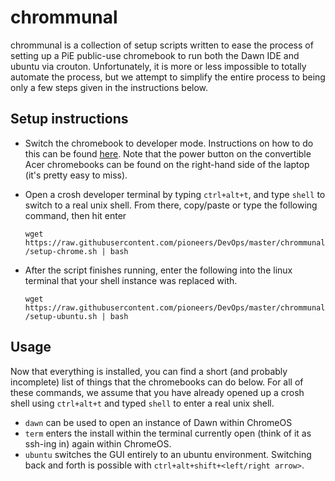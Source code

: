 # chrommunal

chrommunal is a collection of setup scripts written to ease the process of setting up a PiE
public-use chromebook to run both the Dawn IDE and ubuntu via crouton. Unfortunately, it is more or
less impossible to totally automate the process, but we attempt to simplify the entire process to
being only a few steps given in the instructions below.

## Setup instructions

* Switch the chromebook to developer mode. Instructions on how to do this can be found
  [here](http://www.howtogeek.com/210817/how-to-enable-developer-mode-on-your-chromebook/). Note
  that the power button on the convertible Acer chromebooks can be found on the right-hand side
  of the laptop (it's pretty easy to miss).

* Open a crosh developer terminal by typing `ctrl+alt+t`, and type `shell` to switch to a real unix
  shell. From there, copy/paste or type the following command, then hit enter

  ```wget https://raw.githubusercontent.com/pioneers/DevOps/master/chrommunal/setup-chrome.sh | bash```

* After the script finishes running, enter the following into the linux terminal that your shell
  instance was replaced with.

  ```wget https://raw.githubusercontent.com/pioneers/DevOps/master/chrommunal/setup-ubuntu.sh | bash```

## Usage

Now that everything is installed, you can find a short (and probably incomplete) list of things that
the chromebooks can do below. For all of these commands, we assume that you have already opened up
a crosh shell using `ctrl+alt+t` and typed `shell` to enter a real unix shell.

* `dawn` can be used to open an instance of Dawn within ChromeOS
* `term` enters the install within the terminal currently open (think of it as ssh-ing in) again
   within ChromeOS.
* `ubuntu` switches the GUI entirely to an ubuntu environment. Switching back and forth is possible
  with `ctrl+alt+shift+<left/right arrow>`.
